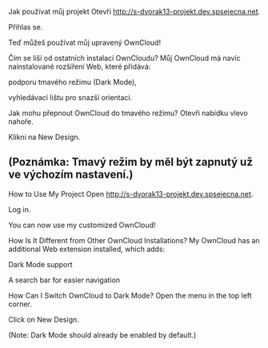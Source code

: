 Jak používat můj projekt
Otevři http://s-dvorak13-projekt.dev.spsejecna.net.

Přihlas se.

Teď můžeš používat můj upravený OwnCloud!

Čím se liší od ostatních instalací OwnCloudu?
Můj OwnCloud má navíc nainstalované rozšíření Web, které přidává:

podporu tmavého režimu (Dark Mode),

vyhledávací lištu pro snazší orientaci.

Jak mohu přepnout OwnCloud do tmavého režimu?
Otevři nabídku vlevo nahoře.

Klikni na New Design.

(Poznámka: Tmavý režim by měl být zapnutý už ve výchozím nastavení.)
--------------------------------------------------------------------
How to Use My Project
Open http://s-dvorak13-projekt.dev.spsejecna.net.

Log in.

You can now use my customized OwnCloud!

How Is It Different from Other OwnCloud Installations?
My OwnCloud has an additional Web extension installed, which adds:

Dark Mode support

A search bar for easier navigation

How Can I Switch OwnCloud to Dark Mode?
Open the menu in the top left corner.

Click on New Design.

(Note: Dark Mode should already be enabled by default.)
